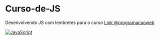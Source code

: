 # Curso-de-JS

Desenvolvendo JS com lembretes para o curso
<a href="https://www.youtube.com/@programacaoweb/" target="_blank"> Link @programacaoweb</a>

[![JavaScript](https://skillicons.dev/icons?i=js)](https://github.com/GledsonVC/Cursos/)
